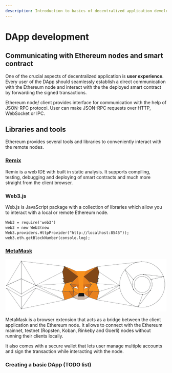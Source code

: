 ```yaml
---
description: Introduction to basics of decentralized application development
---
```


# DApp development

## Communicating with Ethereum nodes and smart contract

One of the crucial aspects of decentralized application is **user experience**. Every user of the DApp should seamlessly establish a direct communication with the Ethereum node and interact with the the deployed smart contract by forwarding the signed transactions.

Ethereum node/ client provides interface for communication with the help of JSON-RPC protocol. User can make JSON-RPC requests over HTTP, WebSocket or IPC. 

## Libraries and tools

Ethereum provides several tools and libraries to conveniently interact with the remote nodes.

### [Remix](https://remix.ethereum.org)

Remix is a web IDE with built in static analysis. It supports compiling, testing, debugging and deploying of smart contracts and much more straight from the client browser.

### Web3.js

Web.js is JavaScript package with a collection of libraries which allow you to interact with a local or remote Ethereum node.

```text
Web3 = require('web3')
web3 = new Web3(new
Web3.providers.HttpProvider("http://localhost:8545"));
web3.eth.getBlockNumber(console.log);

```

### [MetaMask](https://metamask.io/)

![MetaMask Bridge \(https://metamask.io\)](.gitbook/assets/ethereum-metamask-chrome.png)

MetaMask is a browser extension that acts as a bridge between the client application and the Ethereum node. It allows to connect with the Ethereum mainnet, testnet \(Ropsten, Koban, Rinkeby and Goerli\) nodes without running their clients locally.

It also comes with a secure wallet that lets user manage multiple accounts and sign the transaction while interacting with the node.



### Creating a basic DApp \(TODO list\)

